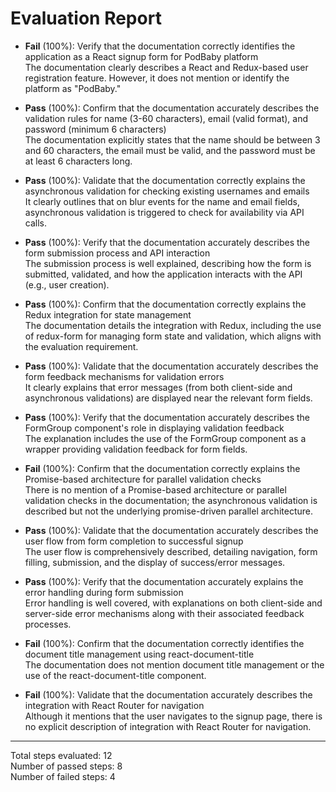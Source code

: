 # Evaluation Report

- **Fail** (100%): Verify that the documentation correctly identifies the application as a React signup form for PodBaby platform  
  The documentation clearly describes a React and Redux-based user registration feature. However, it does not mention or identify the platform as "PodBaby."

- **Pass** (100%): Confirm that the documentation accurately describes the validation rules for name (3-60 characters), email (valid format), and password (minimum 6 characters)  
  The documentation explicitly states that the name should be between 3 and 60 characters, the email must be valid, and the password must be at least 6 characters long.

- **Pass** (100%): Validate that the documentation correctly explains the asynchronous validation for checking existing usernames and emails  
  It clearly outlines that on blur events for the name and email fields, asynchronous validation is triggered to check for availability via API calls.

- **Pass** (100%): Verify that the documentation accurately describes the form submission process and API interaction  
  The submission process is well explained, describing how the form is submitted, validated, and how the application interacts with the API (e.g., user creation).

- **Pass** (100%): Confirm that the documentation correctly explains the Redux integration for state management  
  The documentation details the integration with Redux, including the use of redux-form for managing form state and validation, which aligns with the evaluation requirement.

- **Pass** (100%): Validate that the documentation accurately describes the form feedback mechanisms for validation errors  
  It clearly explains that error messages (from both client-side and asynchronous validations) are displayed near the relevant form fields.

- **Pass** (100%): Verify that the documentation accurately describes the FormGroup component's role in displaying validation feedback  
  The explanation includes the use of the FormGroup component as a wrapper providing validation feedback for form fields.

- **Fail** (100%): Confirm that the documentation correctly explains the Promise-based architecture for parallel validation checks  
  There is no mention of a Promise-based architecture or parallel validation checks in the documentation; the asynchronous validation is described but not the underlying promise-driven parallel architecture.

- **Pass** (100%): Validate that the documentation accurately describes the user flow from form completion to successful signup  
  The user flow is comprehensively described, detailing navigation, form filling, submission, and the display of success/error messages.

- **Pass** (100%): Verify that the documentation accurately explains the error handling during form submission  
  Error handling is well covered, with explanations on both client-side and server-side error mechanisms along with their associated feedback processes.

- **Fail** (100%): Confirm that the documentation correctly identifies the document title management using react-document-title  
  The documentation does not mention document title management or the use of the react-document-title component.

- **Fail** (100%): Validate that the documentation accurately describes the integration with React Router for navigation  
  Although it mentions that the user navigates to the signup page, there is no explicit description of integration with React Router for navigation.

---

Total steps evaluated: 12  
Number of passed steps: 8  
Number of failed steps: 4